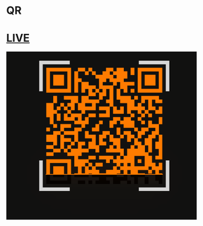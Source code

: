 # QR

# [LIVE](https://qr-topaz-nine.vercel.app)

![gif](https://github.com/Magamitsuki/QR/blob/main/qr.gif?raw=true)
